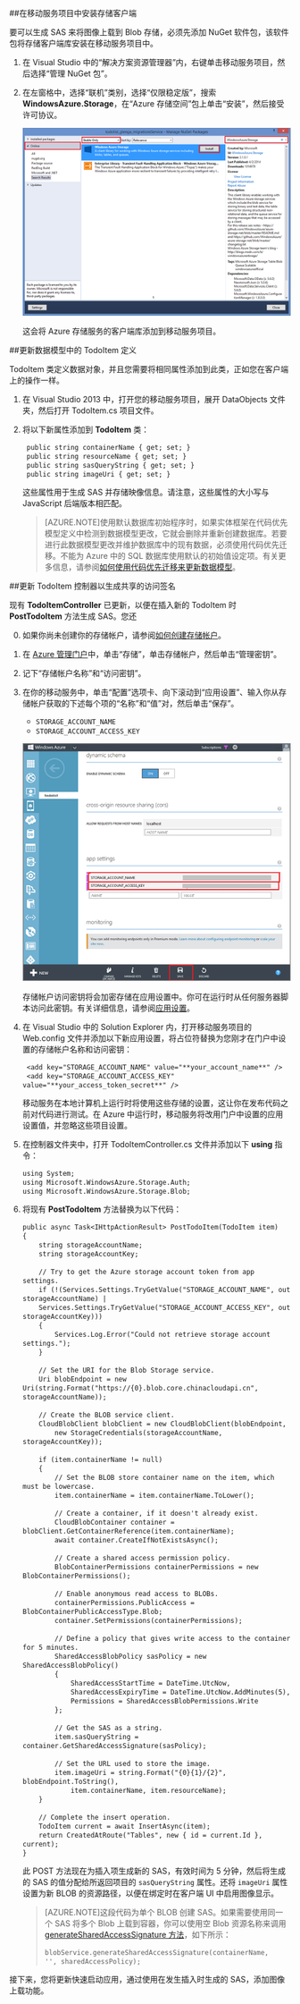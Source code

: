 
##在移动服务项目中安装存储客户端

要可以生成 SAS 来将图像上载到 Blob 存储，必须先添加 NuGet 软件包，该软件包将存储客户端库安装在移动服务项目中。

1. 在 Visual Studio 中的“解决方案资源管理器”内，右键单击移动服务项目，然后选择“管理 NuGet 包”。

2. 在左窗格中，选择“联机”类别，选择“仅限稳定版”，搜索 **WindowsAzure.Storage**，在“Azure 存储空间”包上单击“安装”，然后接受许可协议。

  	![](./media/mobile-services-configure-blob-storage/mobile-add-storage-nuget-package-dotnet.png)

  	这会将 Azure 存储服务的客户端库添加到移动服务项目。

##更新数据模型中的 TodoItem 定义

TodoItem 类定义数据对象，并且您需要将相同属性添加到此类，正如您在客户端上的操作一样。

1. 在 Visual Studio 2013 中，打开您的移动服务项目，展开 DataObjects 文件夹，然后打开 TodoItem.cs 项目文件。
	
2. 将以下新属性添加到 **TodoItem** 类：

        public string containerName { get; set; }
		public string resourceName { get; set; }
		public string sasQueryString { get; set; }
		public string imageUri { get; set; } 

	这些属性用于生成 SAS 并存储映像信息。请注意，这些属性的大小写与 JavaScript 后端版本相匹配。

	>[AZURE.NOTE]使用默认数据库初始程序时，如果实体框架在代码优先模型定义中检测到数据模型更改，它就会删除并重新创建数据库。若要进行此数据模型更改并维护数据库中的现有数据，必须使用代码优先迁移。不能为 Azure 中的 SQL 数据库使用默认的初始值设定项。有关更多信息，请参阅[如何使用代码优先迁移来更新数据模型](/zh-cn/documentation/articles/mobile-services-dotnet-backend-how-to-use-code-first-migrations)。

##更新 TodoItem 控制器以生成共享的访问签名 

现有 **TodoItemController** 已更新，以便在插入新的 TodoItem 时 **PostTodoItem** 方法生成 SAS。您还

0. 如果你尚未创建你的存储帐户，请参阅[如何创建存储帐户]。

1. 在 [Azure 管理门户](https://manage.windowsazure.cn/)中，单击“存储”，单击存储帐户，然后单击“管理密钥”。

2. 记下“存储帐户名称”和“访问密钥”。
 
3. 在你的移动服务中，单击“配置”选项卡、向下滚动到“应用设置”、输入你从存储帐户获取的下述每个项的“名称”和“值”对，然后单击“保存”。

	+ `STORAGE_ACCOUNT_NAME`
	+ `STORAGE_ACCOUNT_ACCESS_KEY`

	![](./media/mobile-services-configure-blob-storage/mobile-blob-storage-app-settings.png)

	存储帐户访问密钥将会加密存储在应用设置中。你可在运行时从任何服务器脚本访问此密钥。有关详细信息，请参阅[应用设置]。

4. 在 Visual Studio 中的 Solution Explorer 内，打开移动服务项目的 Web.config 文件并添加以下新应用设置，将占位符替换为您刚才在门户中设置的存储帐户名称和访问密钥：

		<add key="STORAGE_ACCOUNT_NAME" value="**your_account_name**" />
		<add key="STORAGE_ACCOUNT_ACCESS_KEY" value="**your_access_token_secret**" />

	移动服务在本地计算机上运行时将使用这些存储的设置，这让你在发布代码之前对代码进行测试。在 Azure 中运行时，移动服务将改用门户中设置的应用设置值，并忽略这些项目设置。

7.  在控制器文件夹中，打开 TodoItemController.cs 文件并添加以下 **using** 指令：

		using System;
		using Microsoft.WindowsAzure.Storage.Auth;
		using Microsoft.WindowsAzure.Storage.Blob;
  
8.  将现有 **PostTodoItem** 方法替换为以下代码：

        public async Task<IHttpActionResult> PostTodoItem(TodoItem item)
        {
            string storageAccountName;
            string storageAccountKey;

            // Try to get the Azure storage account token from app settings.  
            if (!(Services.Settings.TryGetValue("STORAGE_ACCOUNT_NAME", out storageAccountName) |
            Services.Settings.TryGetValue("STORAGE_ACCOUNT_ACCESS_KEY", out storageAccountKey)))
            {
                Services.Log.Error("Could not retrieve storage account settings.");
            }

            // Set the URI for the Blob Storage service.
            Uri blobEndpoint = new Uri(string.Format("https://{0}.blob.core.chinacloudapi.cn", storageAccountName));

            // Create the BLOB service client.
            CloudBlobClient blobClient = new CloudBlobClient(blobEndpoint, 
                new StorageCredentials(storageAccountName, storageAccountKey));

            if (item.containerName != null)
            {
                // Set the BLOB store container name on the item, which must be lowercase.
                item.containerName = item.containerName.ToLower();

                // Create a container, if it doesn't already exist.
                CloudBlobContainer container = blobClient.GetContainerReference(item.containerName);
                await container.CreateIfNotExistsAsync();

                // Create a shared access permission policy. 
                BlobContainerPermissions containerPermissions = new BlobContainerPermissions();

                // Enable anonymous read access to BLOBs.
                containerPermissions.PublicAccess = BlobContainerPublicAccessType.Blob;
                container.SetPermissions(containerPermissions);

                // Define a policy that gives write access to the container for 5 minutes.                                   
                SharedAccessBlobPolicy sasPolicy = new SharedAccessBlobPolicy()
                {
                    SharedAccessStartTime = DateTime.UtcNow,
                    SharedAccessExpiryTime = DateTime.UtcNow.AddMinutes(5),
                    Permissions = SharedAccessBlobPermissions.Write
                };

                // Get the SAS as a string.
                item.sasQueryString = container.GetSharedAccessSignature(sasPolicy); 

                // Set the URL used to store the image.
                item.imageUri = string.Format("{0}{1}/{2}", blobEndpoint.ToString(), 
                    item.containerName, item.resourceName);
            }

            // Complete the insert operation.
            TodoItem current = await InsertAsync(item);
            return CreatedAtRoute("Tables", new { id = current.Id }, current);
        }

   	此 POST 方法现在为插入项生成新的 SAS，有效时间为 5 分钟，然后将生成的 SAS 的值分配给所返回项目的 `sasQueryString` 属性。还将 `imageUri` 属性设置为新 BLOB 的资源路径，以便在绑定时在客户端 UI 中启用图像显示。

	>[AZURE.NOTE]这段代码为单个 BLOB 创建 SAS。如果需要使用同一个 SAS 将多个 Blob 上载到容器，你可以使用空 Blob 资源名称来调用 <a href="http://go.microsoft.com/fwlink/?LinkId=390455" target="_blank">generateSharedAccessSignature 方法</a>，如下所示：<pre><code>blobService.generateSharedAccessSignature(containerName, '', sharedAccessPolicy);</code></pre>

接下来，您将更新快速启动应用，通过使用在发生插入时生成的 SAS，添加图像上载功能。
 
<!-- Anchors. -->

<!-- Images. -->

<!-- URLs. -->
[如何创建存储帐户]: /zh-cn/documentation/articles/storage-create-storage-account
[应用设置]: http://msdn.microsoft.com/zh-cn/library/windowsazure/b6bb7d2d-35ae-47eb-a03f-6ee393e170f7

<!---HONumber=Mooncake_0118_2016-->